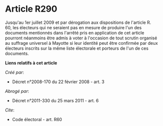 # Article R290

Jusqu'au 1er juillet 2009 et par dérogation aux dispositions de l'article R. 60, les électeurs qui ne seraient pas en mesure
de produire l'un des documents mentionnés dans l'arrêté pris en application de cet article pourront néanmoins être admis à
voter à l'occasion de tout scrutin organisé au suffrage universel à Mayotte si leur identité peut être confirmée par deux
électeurs inscrits sur la même liste électorale et porteurs de l'un de ces documents.

**Liens relatifs à cet article**

_Créé par_:

  - Décret n°2008-170 du 22 février 2008 - art. 3

_Abrogé par_:

  - Décret n°2011-330 du 25 mars 2011 - art. 6

_Cite_:

  - Code électoral - art. R60
